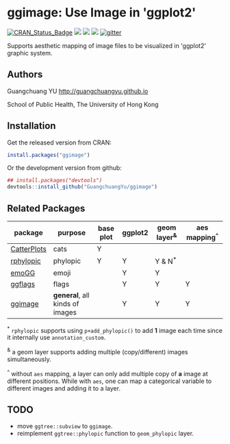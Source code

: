 # ggimage: Use Image in 'ggplot2'


[![CRAN_Status_Badge](http://www.r-pkg.org/badges/version/ggimage?color=green)](https://cran.r-project.org/package=ggimage)
![](http://cranlogs.r-pkg.org/badges/grand-total/ggimage?color=green)
![](http://cranlogs.r-pkg.org/badges/ggimage?color=green)
![](http://cranlogs.r-pkg.org/badges/last-week/ggimage?color=green)
[![gitter](https://img.shields.io/badge/GITTER-join%20chat-green.svg)](https://gitter.im/GuangchuangYu/Bioinformatics)


Supports aesthetic mapping of image files to be visualized in 'ggplot2' graphic system.


## Authors

Guangchuang YU <http://guangchuangyu.github.io>

School of Public Health, The University of Hong Kong

## Installation

Get the released version from CRAN:

```r
install.packages("ggimage")
```

Or the development version from github:

```r
## install.packages("devtools")
devtools::install_github("GuangchuangYu/ggimage")
```

## Related Packages

| package                                                  |purpose                       |base plot| ggplot2| geom layer<sup>&</sup>| aes mapping<sup>^</sup>|
| ---------------------------------------------------------| ------- | ------ |---------- |--------------- | ----------------- |
| [CatterPlots](https://github.com/Gibbsdavidl/CatterPlots)| cats                         | Y           |             |                    |                       |
| [rphylopic](https://github.com/sckott/rphylopic)         | phylopic                      | Y           | Y          | Y & N<sup>*</sup>   |                       |
| [emoGG](https://github.com/dill/emoGG)                   | emoji                         |             | Y          | Y                 |                       |
| [ggflags](https://github.com/baptiste/ggflags)           | flags                          |             | Y           | Y                 | Y          |
| [ggimage](https://github.com/GuangchuangYu/ggimage)      |**general**, all kinds of images|             | Y           | Y                 | Y                    |


<sup>\*</sup> `rphylopic` supports using `p+add_phylopic()` to add **1** image each time since it internally use `annotation_custom`.

<sup>&</sup> a geom layer supports adding multiple (copy/different) images simultaneously.

<sup>^</sup> without `aes` mapping, a layer can only add multiple copy of **a** image at different positions. While with `aes`, one can map a categorical variable to different images and adding it to a layer.


## TODO

+ move `ggtree::subview` to `ggimage`.
+ reimplement `ggtree::phylopic` function to `geom_phylopic` layer.
